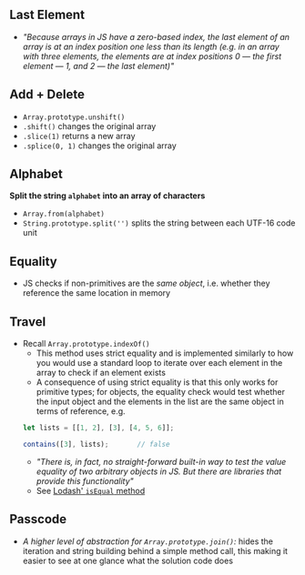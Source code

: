 ## Last Element
* _"Because arrays in JS have a zero-based index, the last element of an array is at an index position one less than its length (e.g. in an array with three elements, the elements are at index positions 0 — the first element — 1, and 2 — the last element)"_

## Add + Delete
* `Array.prototype.unshift()`
* `.shift()` changes the original array
* `.slice(1)` returns a new array
* `.splice(0, 1)` changes the original array

## Alphabet
**Split the string `alphabet` into an array of characters**

* `Array.from(alphabet)`
* `String.prototype.split('')` splits the string between each UTF-16 code unit

## Equality
* JS checks if non-primitives are the _same object_, i.e. whether they reference the same location in memory

## Travel
* Recall `Array.prototype.indexOf()`
	* This method uses strict equality and is implemented similarly to how you would use a standard loop to iterate over each element in the array to check if an element exists
	* A consequence of using strict equality is that this only works for primitive types; for objects, the equality check would test whether the input object and the elements in the list are the same object in terms of reference, e.g.
	```js
	let lists = [[1, 2], [3], [4, 5, 6]];

	contains([3], lists);		// false
	```
	* _"There is, in fact, no straight-forward built-in way to test the value equality of two arbitrary objects in JS. But there are libraries that provide this functionality"_
	* See [Lodash' `isEqual` method](https://lodash.com/docs#isEqual)

## Passcode
* _A higher level of abstraction for `Array.prototype.join()`:_ hides the iteration and string building behind a simple method call, this making it easier to see at one glance what the solution code does
